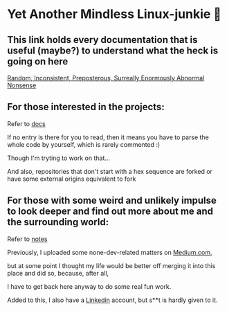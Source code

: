 # Yet Another Mindless Linux-junkie :zany_face:

## This link holds every documentation that is useful (maybe?) to understand what the heck is going on here

[Random, Inconsistent, Preposterous, Surreally Enormously Abnormal Nonsense](https://seantywork.github.io/seantywork/)

## For those interested in the projects:

Refer to [docs](https://seantywork.github.io/seantywork/docs)

If no entry is there for you to read, then it means you have to parse the whole code by yourself, which is rarely commented :)

Though I'm tryting to work on that...

And also, repositories that don't start with a hex sequence are forked or have some external origins equivalent to fork

## For those with some weird and unlikely impulse to look deeper and find out more about me and the surrounding world:

Refer to [notes](https://seantywork.github.io/seantywork/notes)

Previously, I uploaded some none-dev-related matters on [Medium.com](https://medium.com/@seantywork),

but at some point I thought my life would be better off merging it into this place and did so, because, after all,

I have to get back here anyway to do some real fun work.

Added to this, I also have a [Linkedin](https://www.linkedin.com/in/sean-taehoon-yoon/) account, but s**t is hardly given to it.



